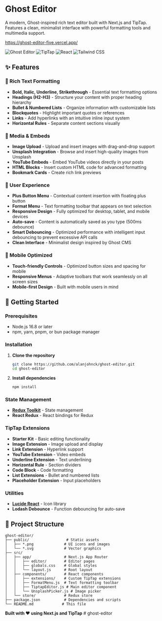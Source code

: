 # Ghost Editor

A modern, Ghost-inspired rich text editor built with Next.js and TipTap. Features a clean, minimalist interface with powerful formatting tools and multimedia support.

https://ghost-editor-five.vercel.app/

![Ghost Editor](https://img.shields.io/badge/Next.js-15.4.6-black?style=flat-square&logo=next.js)
![TipTap](https://img.shields.io/badge/TipTap-3.1.0-blue?style=flat-square)
![React](https://img.shields.io/badge/React-19.1.0-blue?style=flat-square&logo=react)
![Tailwind CSS](https://img.shields.io/badge/Tailwind-4.0-blue?style=flat-square&logo=tailwindcss)

## ✨ Features

### 📝 Rich Text Formatting

- **Bold, Italic, Underline, Strikethrough** - Essential text formatting options
- **Headings (H2-H3)** - Structure your content with proper heading hierarchy
- **Bullet & Numbered Lists** - Organize information with customizable lists
- **Blockquotes** - Highlight important quotes or references
- **Links** - Add hyperlinks with an intuitive inline input system
- **Horizontal Rules** - Separate content sections visually

### 🎨 Media & Embeds

- **Image Upload** - Upload and insert images with drag-and-drop support
- **Unsplash Integration** - Browse and insert high-quality images from Unsplash
- **YouTube Embeds** - Embed YouTube videos directly in your posts
- **HTML Blocks** - Insert custom HTML code for advanced formatting
- **Bookmark Cards** - Create rich link previews

### 🎯 User Experience

- **Plus Button Menu** - Contextual content insertion with floating plus button
- **Format Menu** - Text formatting toolbar that appears on text selection
- **Responsive Design** - Fully optimized for desktop, tablet, and mobile devices
- **Auto-save** - Content is automatically saved as you type (500ms debounce)
- **Smart Debouncing** - Optimized performance with intelligent input debouncing to prevent excessive API calls
- **Clean Interface** - Minimalist design inspired by Ghost CMS

### 📱 Mobile Optimized

- **Touch-friendly Controls** - Optimized button sizes and spacing for mobile
- **Responsive Menus** - Adaptive toolbars that work seamlessly on all screen sizes
- **Mobile-first Design** - Built with mobile users in mind

## 🚀 Getting Started

### Prerequisites

- Node.js 16.8 or later
- npm, yarn, pnpm, or bun package manager

### Installation

1. **Clone the repository**

   ```bash
   git clone https://github.com/alanjohnck/ghost-editor.git
   cd ghost-editor
   ```

2. **Install dependencies**

   ```bash
   npm install
   ```

### State Management

- **[Redux Toolkit](https://redux-toolkit.js.org/)** - State management
- **React Redux** - React bindings for Redux

### TipTap Extensions

- **Starter Kit** - Basic editing functionality
- **Image Extension** - Image upload and display
- **Link Extension** - Hyperlink support
- **YouTube Extension** - Video embeds
- **Underline Extension** - Text underlining
- **Horizontal Rule** - Section dividers
- **Code Block** - Code formatting
- **List Extensions** - Bullet and numbered lists
- **Placeholder Extension** - Input placeholders

### Utilities

- **[Lucide React](https://lucide.dev/)** - Icon library
- **Lodash Debounce** - Function debouncing for auto-save

## 📁 Project Structure

```
ghost-editor/
├── public/                 # Static assets
│   ├── *.png              # UI icons and images
│   └── *.svg              # Vector graphics
├── src/
│   ├── app/               # Next.js App Router
│   │   ├── editor/        # Editor pages
│   │   ├── globals.css    # Global styles
│   │   └── layout.js      # Root layout
│   ├── components/        # React components
│   │   ├── extensions/    # Custom TipTap extensions
│   │   ├── FormatMenu.js  # Text formatting toolbar
│   │   ├── TiptapEditor.js # Main editor component
│   │   └── UnsplashPicker.js # Image picker
│   └── store/             # Redux store
├── package.json           # Dependencies and scripts
└── README.md             # This file
```

**Built with ❤️ using Next.js and TipTap**
#   g h o s t - e d i t o r 
 
 

